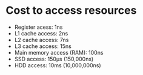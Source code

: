# Cost to access resources
- Register acess: 1ns
- L1 cache access: 2ns
- L2 cache access: 7ns
- L3 cache access: 15ns
- Main memory access (RAM): 100ns
- SSD access: 150µs (150,000ns)
- HDD access: 10ms (10,000,000ns)
